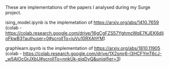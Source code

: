 These are implementations of the papers I analysed during my Surge project.

ising_model.ipynb is the implemetation of https://arxiv.org/abs/1410.7659     (colab - https://colab.research.google.com/drive/16gCgFZS57YghmcWqE7KJEK6dIjoFkwB3?authuser=0#scrollTo=iuVu10RXAhYM)

graphlearn.ipynb is the implementation of https://arxiv.org/abs/1810.11905    (colab - https://colab.research.google.com/drive/1X2smr6-l3HCFYmT6cJ-_w5AlOcGrJXbU#scrollTo=nnkUk-qiqDyQ&uniqifier=3)

